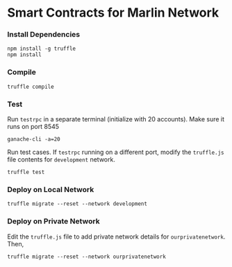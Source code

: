 # Smart Contracts for Marlin Network

### Install Dependencies
```
npm install -g truffle
npm install
```

### Compile
```
truffle compile
```

### Test
Run `testrpc` in a separate terminal (initialize with 20 accounts). Make sure it runs on port 8545
```
ganache-cli -a=20
```
Run test cases. If `testrpc` running on a different port, modify the `truffle.js` file contents for `development` network.
```
truffle test
```

### Deploy on Local Network
```
truffle migrate --reset --network development
```

### Deploy on Private Network
Edit the `truffle.js` file to add private network details for `ourprivatenetwork`. Then,
```
truffle migrate --reset --network ourprivatenetwork
```

